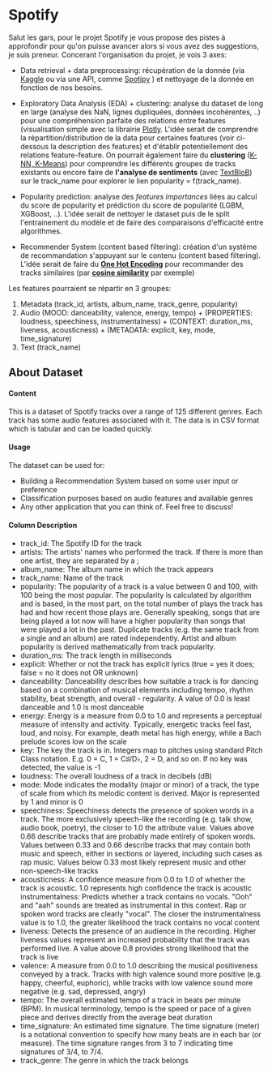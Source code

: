 # Spotify

Salut les gars, pour le projet Spotify je vous propose des pistes à approfondir pour qu'on puisse avancer alors si vous avez des suggestions, je suis preneur. Concerant l'organisation du projet, je vois 3 axes:

- Data retrieval + data preprocessing: récupération de la donnée (via [Kaggle](https://www.kaggle.com/code/stpeteishii/spotify-popularity-predict-visualize-importance/data) ou via une API, comme [Spotipy](https://spotipy.readthedocs.io/en/2.21.0/#) ) et nettoyage de la donnée en fonction de nos besoins. 

- Exploratory Data Analysis (EDA) + clustering: analyse du dataset de long en large (analyse des NaN, lignes dupliquées, données incohérentes, ..) pour une compréhension parfaite des relations entre features (visualisation simple avec la librairie [Plotly](https://plotly.com/python/). L'idée serait de comprendre la répartition/distribution de la data pour certaines features (voir ci-dessous la description des features) et d'établir potentiellement des relations feature-feature. On pourrait également faire du **clustering** ([K-NN, K-Means](https://becominghuman.ai/comprehending-k-means-and-knn-algorithms-c791be90883d)) pour comprendre les différents groupes de tracks existants ou encore faire de **l'analyse de sentiments** (avec [TextBloB](https://towardsdatascience.com/my-absolute-go-to-for-sentiment-analysis-textblob-3ac3a11d524)) sur le track_name pour explorer le lien popularity = f(track_name).

- Popularity prediction: analyse des *features importances* liées au calcul du score de popularity et prédiction du score de popularité (LGBM, XGBoost, ..). L'idée serait de nettoyer le dataset puis de le split l'entrainement du modèle et de faire des comparaisons d'efficacité entre algorithmes.

- Recommender System (content based filtering): création d'un système de recommandation s'appuyant sur le contenu (content based filtering). L'idée serait de faire du **[One Hot Encoding](https://machinelearningmastery.com/how-to-one-hot-encode-sequence-data-in-python/)** pour recommander des tracks similaires (par **[cosine similarity](https://towardsdatascience.com/hands-on-content-based-recommender-system-using-python-1d643bf314e4)** par exemple)


Les features pourraient se répartir en 3 groupes:
1. Metadata (track_id, artists, album_name, track_genre, popularity)
2. Audio (MOOD: danceability, valence, energy, tempo) + (PROPERTIES: loudness, speechiness, instrumentalness) + (CONTEXT: duration_ms, liveness, acousticness) + (METADATA: explicit, key, mode, time_signature)
3. Text (track_name)


### 

## About Dataset
#### Content
This is a dataset of Spotify tracks over a range of 125 different genres. Each track has some audio features associated with it. The data is in CSV format which is tabular and can be loaded quickly.

#### Usage
The dataset can be used for:
- Building a Recommendation System based on some user input or preference
- Classification purposes based on audio features and available genres
- Any other application that you can think of. Feel free to discuss!

#### Column Description
- track_id: The Spotify ID for the track
- artists: The artists' names who performed the track. If there is more than one artist, they are separated by a ;
- album_name: The album name in which the track appears
- track_name: Name of the track
- popularity: The popularity of a track is a value between 0 and 100, with 100 being the most popular. The popularity is calculated by algorithm and is based, in the most part, on the total number of plays the track has had and how recent those plays are. Generally speaking, songs that are being played a lot now will have a higher popularity than songs that were played a lot in the past. Duplicate tracks (e.g. the same track from a single and an album) are rated independently. Artist and album popularity is derived mathematically from track popularity.
- duration_ms: The track length in milliseconds
- explicit: Whether or not the track has explicit lyrics (true = yes it does; false = no it does not OR unknown)
- danceability: Danceability describes how suitable a track is for dancing based on a combination of musical elements including tempo, rhythm stability, beat strength, and overall - regularity. A value of 0.0 is least danceable and 1.0 is most danceable
- energy: Energy is a measure from 0.0 to 1.0 and represents a perceptual measure of intensity and activity. Typically, energetic tracks feel fast, loud, and noisy. For example, death metal has high energy, while a Bach prelude scores low on the scale
- key: The key the track is in. Integers map to pitches using standard Pitch Class notation. E.g. 0 = C, 1 = C♯/D♭, 2 = D, and so on. If no key was detected, the value is -1
- loudness: The overall loudness of a track in decibels (dB)
- mode: Mode indicates the modality (major or minor) of a track, the type of scale from which its melodic content is derived. Major is represented by 1 and minor is 0
- speechiness: Speechiness detects the presence of spoken words in a track. The more exclusively speech-like the recording (e.g. talk show, audio book, poetry), the closer to 1.0 the attribute value. Values above 0.66 describe tracks that are probably made entirely of spoken words. Values between 0.33 and 0.66 describe tracks that may contain both music and speech, either in sections or layered, including such cases as rap music. Values below 0.33 most likely represent music and other non-speech-like tracks
- acousticness: A confidence measure from 0.0 to 1.0 of whether the track is acoustic. 1.0 represents high confidence the track is acoustic
instrumentalness: Predicts whether a track contains no vocals. "Ooh" and "aah" sounds are treated as instrumental in this context. Rap or spoken word tracks are clearly "vocal". The closer the instrumentalness value is to 1.0, the greater likelihood the track contains no vocal content
- liveness: Detects the presence of an audience in the recording. Higher liveness values represent an increased probability that the track was performed live. A value above 0.8 provides strong likelihood that the track is live
- valence: A measure from 0.0 to 1.0 describing the musical positiveness conveyed by a track. Tracks with high valence sound more positive (e.g. happy, cheerful, euphoric), while tracks with low valence sound more negative (e.g. sad, depressed, angry)
- tempo: The overall estimated tempo of a track in beats per minute (BPM). In musical terminology, tempo is the speed or pace of a given piece and derives directly from the average beat duration
- time_signature: An estimated time signature. The time signature (meter) is a notational convention to specify how many beats are in each bar (or measure). The time signature ranges from 3 to 7 indicating time signatures of 3/4, to 7/4.
- track_genre: The genre in which the track belongs
